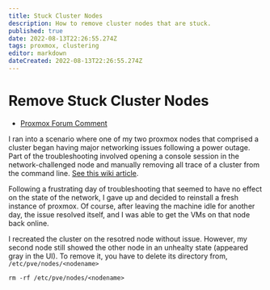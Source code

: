 ```yaml
---
title: Stuck Cluster Nodes
description: How to remove cluster nodes that are stuck.
published: true
date: 2022-08-13T22:26:55.274Z
tags: proxmox, clustering
editor: markdown
dateCreated: 2022-08-13T22:26:55.274Z
---
```


# Remove Stuck Cluster Nodes

- [Proxmox Forum Comment](https://forum.proxmox.com/threads/deleted-cluster-node-still-shows-up-in-my-gui.11614/post-69162)

I ran into a scenario where one of my two proxmox nodes that comprised a cluster began having major networking issues following a power outage. Part of the troubleshooting involved opening a console session in the network-challenged node and manually removing all trace of a cluster from the command line. [See this wiki article](https://github.com/andygodish/wikijs-storage/blob/main/proxmox/clustering.md). 

Following a frustrating day of troubleshooting that seemed to have no effect on the state of the network, I gave up and decided to reinstall a fresh instance of proxmox. Of course, after leaving the machine idle for another day, the issue resolved itself, and I was able to get the VMs on that node back online. 

I recreated the cluster on the resotred node without issue. However, my second node still showed the other node in an unhealty state (appeared gray in the UI). To remove it, you have to delete its directory from, `/etc/pve/nodes/<nodename>` 

```
rm -rf /etc/pve/nodes/<nodename>
```

